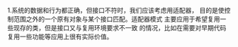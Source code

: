 1.系统的数据和行为都正确，但接口不符时，我们应该考虑用适配器，
目的是使控制范围之外的一个原有对象与某个接口匹配。适配器模式
主要应用于希望复用一些现存的类，但是接口又与复用环境要求不一致
的情况，比如在需要对早期代码复用一些功能等应用上很有实际价值。